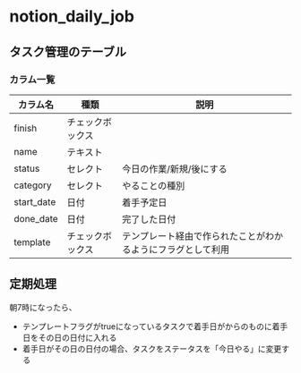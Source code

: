 # notion_daily_job

## タスク管理のテーブル

### カラム一覧

カラム名|種類|説明
-|-|-
finish|チェックボックス|
name|テキスト|
status|セレクト| 今日の作業/新規/後にする
category|セレクト|やることの種別
start_date|日付|着手予定日
done_date|日付|完了した日付
template|チェックボックス|テンプレート経由で作られたことがわかるようにフラグとして利用

## 定期処理

朝7時になったら、

* テンプレートフラグがtrueになっているタスクで着手日がからのものに着手日をその日の日付に入れる
* 着手日がその日の日付の場合、タスクをステータスを「今日やる」に変更する
